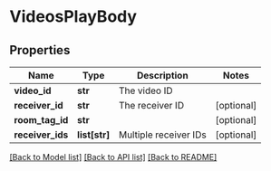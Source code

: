 # VideosPlayBody

## Properties
Name | Type | Description | Notes
------------ | ------------- | ------------- | -------------
**video_id** | **str** | The video ID | 
**receiver_id** | **str** | The receiver ID | [optional] 
**room_tag_id** | **str** |  | [optional] 
**receiver_ids** | **list[str]** | Multiple receiver IDs | [optional] 

[[Back to Model list]](../README.md#documentation-for-models) [[Back to API list]](../README.md#documentation-for-api-endpoints) [[Back to README]](../README.md)

